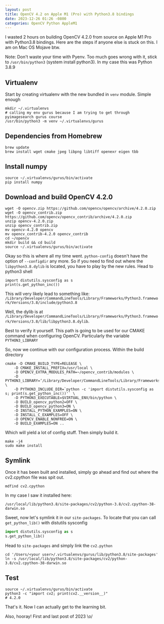 ```yaml
---
layout: post
title: OpenCV 4.2 on Apple M1 (Pro) with Python3.8 bindings
date: 2023-12-26 01:26 -0800
categories: OpenCV Python AppleM1
---
```


I wasted 2 hours on building OpenCV 4.2.0 from source on Apple M1 Pro with Python3.8 bindings. Here are the steps if anyone else is stuck on this. I am on Mac OS Mojave btw.

Note: Don't waste your time with Pyenv. Too much goes wrong with it, stick to `/usr/bin/python3` (system install python3). In my case this was Python 3.8.9

## Virtualenv 

Start by creating virtualenv with the new bundled in `venv` module. Simple enough

```shell
mkdir ~/.virtualenvs
# calling my env gurus because I am trying to get through pyimagesearch gurus course
/usr/bin/python3 -m venv ~/.virtualenvs/gurus 
```

## Dependencies from Homebrew

```shell
brew update
brew install wget cmake jpeg libpng libtiff openexr eigen tbb
```

## Install numpy

```shell
source ~/.virtualenvs/gurus/bin/activate
pip install numpy
```

## Download and build OpenCV 4.2.0

```shell
wget -O opencv.zip https://github.com/opencv/opencv/archive/4.2.0.zip
wget -O opencv_contrib.zip https://github.com/opencv/opencv_contrib/archive/4.2.0.zip
unzip opencv-4.2.0.zip
unzip opencv_contrib.zip
mv opencv-4.2.0 opencv
mv opencv_contrib-4.2.0 opencv_contrib
cd ~/opencv
mkdir build && cd build
source ~/.virtualenvs/gurus/bin/activate
```

Okay so this is where all my time went. `python-config` doesn't have the option of `--configdir` any more. So if you need to find out where the `libpython3.8.dylib` is located, you have to play by the new rules. Head to python3 shell

```python3
import distutils.sysconfig as s
print(s.get_python_inc())
```

This will very likely lead to something like:
`/Library/Developer/CommandLineTools/Library/Frameworks/Python3.framework/Versions/3.8/include/python3.8`

Well, the dylib is at `/Library/Developer/CommandLineTools/Library/Frameworks/Python3.framework/Versions/3.8/lib/libpython3.8.dylib`. 

Best to verify it yourself. This path is going to be used for our CMAKE command when configuring OpenCV. Particularly the variable `PYTHON3_LIBRARY`

So, now we continue with our configuration process. Within the build directory

```shell
cmake -D CMAKE_BUILD_TYPE=RELEASE \
    -D CMAKE_INSTALL_PREFIX=/usr/local \
    -D OPENCV_EXTRA_MODULES_PATH=~/opencv_contrib/modules \
    -D PYTHON3_LIBRARY=‘/Library/Developer/CommandLineTools/Library/Frameworks/Python3.framework/Versions/3.8/lib/libpython3.8.dylib’ \
    -D PYTHON3_INCLUDE_DIR=`python -c 'import distutils.sysconfig as s; print(s.get_python_inc())'` \
    -D PYTHON3_EXECUTABLE=$VIRTUAL_ENV/bin/python \
    -D BUILD_opencv_python2=OFF \
    -D BUILD_opencv_python3=ON \
    -D INSTALL_PYTHON_EXAMPLES=ON \
    -D INSTALL_C_EXAMPLES=OFF \
    -D OPENCV_ENABLE_NONFREE=ON \
    -D BUILD_EXAMPLES=ON ..
```

Which will yield a lot of config stuff. Then simply build it.

```shell
make -j4
sudo make install
```

## Symlink

Once it has been built and installed, simply go ahead and find out where the cv2.cpython file was spit out.

`mdfind cv2.cpython`

In my case I saw it installed here: 

```
/usr/local/lib/python3.8/site-packages/cv2/python-3.8/cv2.cpython-38-darwin.so
```

Sweet, now let's symlink it in our `site-packages`. To locate that you can call `get_python_lib()` with distutils sysconfig

```python
import distutils.sysconfig as s
s.get_python_lib()
```
Head to `site-packages` and simply link the `cv2.python` 

```shell
cd '/Users/<your user>/.virtualenvs/gurus/lib/python3.8/site-packages'
ln -s /usr/local/lib/python3.8/site-packages/cv2/python-3.8/cv2.cpython-38-darwin.so
```

## Test

```shell
source ~/.virtualenvs/gurus/bin/activate
python3 -c "import cv2; print(cv2.__version__)"
# 4.2.0
```

That's it. Now I can actually get to the learning bit.

Also, hooray! First and last post of 2023 \o/
